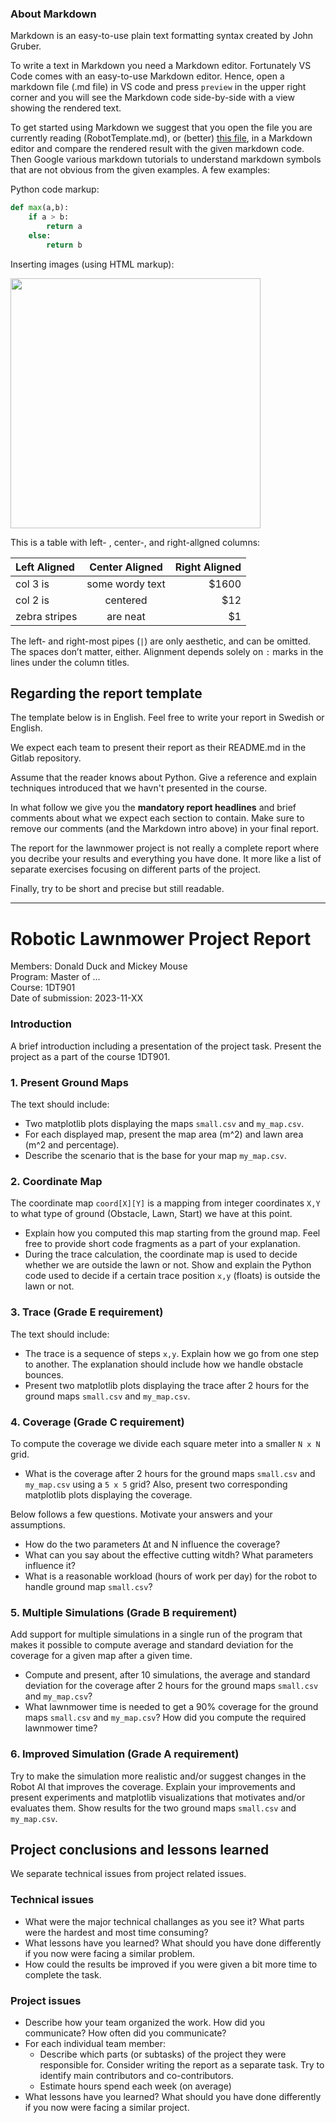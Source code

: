 
### About Markdown

Markdown is an easy-to-use plain text formatting syntax created by John Gruber.

To write a text in Markdown you need a Markdown editor. Fortunately VS Code comes with an easy-to-use Markdown editor. Hence, open a markdown file (.md file) in VS code and press ``preview`` in the upper right corner and you will see the Markdown code side-by-side with a view showing the rendered text.

To get started using Markdown we suggest that you open the file you are currently reading (RobotTemplate.md), or (better) [this file](https://homepage.lnu.se//staff/jlnmsi/python/2021/Macdown.zip), in a Markdown editor and compare the rendered result with the given markdown code. Then Google various markdown tutorials to understand markdown symbols that are not obvious from the given examples. A few examples:

Python code markup:

```python
def max(a,b):
	if a > b:
		return a
	else:
		return b
```

Inserting images (using HTML markup):

<img src="http://homepage.lnu.se/staff/jlnmsi/python/2020/cos_sin.png" width="400"/>


This is a table with left- , center-, and right-allgned columns:

| Left Aligned  | Center Aligned  | Right Aligned |
|:------------- |:---------------:| -------------:|
| col 3 is      | some wordy text |         $1600 |
| col 2 is      | centered        |           $12 |
| zebra stripes | are neat        |            $1 |

The left- and right-most pipes (`|`) are only aesthetic, and can be omitted. The spaces don’t matter, either. Alignment depends solely on `:` marks in the lines under the column titles.

## Regarding the report template

The template below is in English. Feel free to write your report in Swedish or English. 

We expect each team to present their report as their README.md in the Gitlab repository.

Assume that the reader knows about Python. Give a reference and explain techniques introduced that we havn't presented in the course.

In what follow we give you the **mandatory report headlines** and brief comments about what we expect each section to contain. Make sure to remove our comments (and the Markdown intro above) in your final report.

The report for the lawnmower project is not really a complete report where you decribe your results and everything you have done. It more like a list  of separate exercises focusing on different parts of the project.

Finally, try to be short and precise but still readable.  


************************

# Robotic Lawnmower Project Report 
Members: Donald Duck and Mickey Mouse  
Program: Master of ...   
Course: 1DT901  
Date of submission: 2023-11-XX

### Introduction  
A brief introduction including a presentation of the project task. Present the project as a part of the course 1DT901.  

### 1. Present Ground Maps
The text should include:

- Two matplotlib plots displaying the maps ``small.csv`` and ``my_map.csv``.
- For each displayed map, present the map area (m^2) and lawn area (m^2 and percentage).
- Describe the scenario that is the base for your map ``my_map.csv``.

### 2. Coordinate Map
The coordinate map ``coord[X][Y]`` is a mapping from integer coordinates ``X,Y`` to what type of ground (Obstacle, Lawn, Start) we have at this point. 

- Explain how you computed this map starting from the ground map. Feel free to provide short code fragments as a part of your explanation.
- During the trace calculation, the coordinate map is used to decide whether we are outside the lawn or not. Show and explain the Python code used to decide if a certain trace position ``x,y`` (floats) is outside the lawn or not.

### 3. Trace (Grade E requirement)
The text should include:

- The trace is a sequence of steps ``x,y``. Explain how we go from one step to another. The explanation should include how we handle obstacle bounces. 
- Present two matplotlib plots displaying the trace after 2 hours for the ground maps ``small.csv`` and ``my_map.csv``.	

### 4. Coverage (Grade C requirement)
To compute the coverage we divide each square meter into a smaller ``N x N`` grid.

- What is the coverage after 2 hours for the ground maps ``small.csv`` and ``my_map.csv`` using a ``5 x 5`` grid? Also, present two corresponding matplotlib plots displaying the coverage. 	

Below follows a few questions. Motivate your answers and your assumptions.

+ How do the two parameters ∆t and N influence the coverage?
+ What can you say about the effective cutting witdh? What parameters influence it?
+ What is a reasonable workload (hours of work per day) for the robot to handle ground map ``small.csv``? 

### 5. Multiple Simulations (Grade B requirement)
Add support for multiple simulations in a single run of the program that makes it possible to compute average and standard deviation for the coverage for a given map after a given time.

- Compute and present, after 10 simulations, the average and standard deviation for the coverage after 2 hours for the ground maps ``small.csv`` and ``my_map.csv``?
- What lawnmower time is needed to get a 90% coverage for the ground maps ``small.csv`` and ``my_map.csv``? How did you compute the required lawnmower time?

### 6. Improved Simulation (Grade A requirement)
Try to make the simulation more realistic and/or suggest changes in the Robot AI that improves the coverage. Explain your improvements and present experiments and matplotlib visualizations that motivates and/or evaluates them. Show results for the two ground maps ``small.csv`` and ``my_map.csv``. 


## Project conclusions and lessons learned
We separate technical issues from project related issues.
### Technical issues 
- What were the major technical challanges as you see it? What parts were the hardest and most time consuming?
- What lessons have you learned? What should you have done differently if you now were facing a similar problem.
- How could the results be improved if you were given a bit more time to complete the task.

### Project issues
- Describe how your team organized the work. How did you communicate? How often did you communicate?
- For each individual team member: 
 	* Describe which parts (or subtasks) of the project they were responsible for. Consider writing the report as a separate task. Try to identify main contributors and co-contributors.
 	* Estimate hours spend each week (on average)
 - What lessons have you learned? What should you have done differently if you now were facing a similar project.



